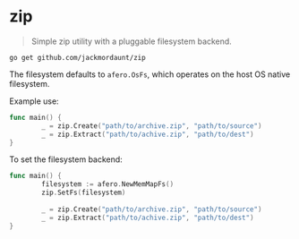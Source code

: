 # zip
> Simple zip utility with a pluggable filesystem backend.

`go get github.com/jackmordaunt/zip`

The filesystem defaults to `afero.OsFs`, which operates on the host OS native 
filesystem.

Example use:
```go
func main() {
        _ = zip.Create("path/to/archive.zip", "path/to/source")
        _ = zip.Extract("path/to/achive.zip", "path/to/dest")
}
```

To set the filesystem backend: 
```go
func main() {
        filesystem := afero.NewMemMapFs()
        zip.SetFs(filesystem)
        
        _ = zip.Create("path/to/archive.zip", "path/to/source")
        _ = zip.Extract("path/to/achive.zip", "path/to/dest")
}
```